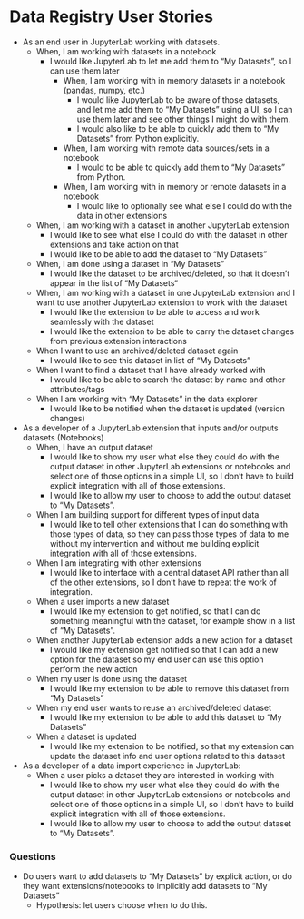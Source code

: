 # Data Registry User Stories

-   As an end user in JupyterLab working with datasets.
    -   When, I am working with datasets in a notebook
        -   I would like JupyterLab to let me add them to “My Datasets”, so I can use them later
            -   When, I am working with in memory datasets in a notebook (pandas, numpy, etc.)
                -   I would like JupyterLab to be aware of those datasets, and let me add them to “My Datasets” using a UI, so I can use them later and see other things I might do with them.
                -   I would also like to be able to quickly add them to “My Datasets” from Python explicitly.
            -   When, I am working with remote data sources/sets in a notebook
                -   I would to be able to quickly add them to “My Datasets” from Python.
            -   When, I am working with in memory or remote datasets in a notebook
                -   I would like to optionally see what else I could do with the data in other extensions
    -   When, I am working with a dataset in another JupyterLab extension
        -   I would like to see what else I could do with the dataset in other extensions and take action on that
        -   I would like to be able to add the dataset to “My Datasets”
    -   When, I am done using a dataset in “My Datasets”
        -   I would like the dataset to be archived/deleted, so that it doesn’t appear in the list of “My Datasets“
    -   When, I am working with a dataset in one JupyterLab extension and I want to use another JupyterLab extension to work with the dataset
        -   I would like the extension to be able to access and work seamlessly with the dataset
        -   I would like the extension to be able to carry the dataset changes from previous extension interactions
    -   When I want to use an archived/deleted dataset again
        -   I would like to see this dataset in list of “My Datasets”
    -   When I want to find a dataset that I have already worked with
        -   I would like to be able to search the dataset by name and other attributes/tags
    -   When I am working with “My Datasets” in the data explorer
        -   I would like to be notified when the dataset is updated (version changes)
-   As a developer of a JupyterLab extension that inputs and/or outputs datasets (Notebooks)
    -   When, I have an output dataset
        -   I would like to show my user what else they could do with the output dataset in other JupyterLab extensions or notebooks and select one of those options in a simple UI, so I don’t have to build explicit integration with all of those extensions.
        -   I would like to allow my user to choose to add the output dataset to “My Datasets”.
    -   When I am building support for different types of input data
        -   I would like to tell other extensions that I can do something with those types of data, so they can pass those types of data to me without my intervention and without me building explicit integration with all of those extensions.
    -   When I am integrating with other extensions
        -   I would like to interface with a central dataset API rather than all of the other extensions, so I don’t have to repeat the work of integration.
    -   When a user imports a new dataset
        -   I would like my extension to get notified, so that I can do something meaningful with the dataset, for example show in a list of “My Datasets”.
    -   When another JupyterLab extension adds a new action for a dataset
        -   I would like my extension get notified so that I can add a new option for the dataset so my end user can use this option perform the new action
    -   When my user is done using the dataset
        -   I would like my extension to be able to remove this dataset from “My Datasets”
    -   When my end user wants to reuse an archived/deleted dataset
        -   I would like my extension to be able to add this dataset to “My Datasets”
    -   When a dataset is updated
        -   I would like my extension to be notified, so that my extension can update the dataset info and user options related to this dataset
-   As a developer of a data import experience in JupyterLab:
    -   When a user picks a dataset they are interested in working with
        -   I would like to show my user what else they could do with the output dataset in other JupyterLab extensions or notebooks and select one of those options in a simple UI, so I don’t have to build explicit integration with all of those extensions.
        -   I would like to allow my user to choose to add the output dataset to “My Datasets”.

### Questions

-   Do users want to add datasets to “My Datasets” by explicit action, or do they want extensions/notebooks to implicitly add datasets to “My Datasets”
    -   Hypothesis: let users choose when to do this.
